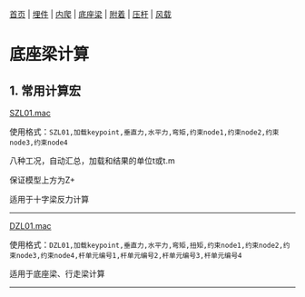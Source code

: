 [首页](./readme.md) | [埋件](./埋件计算.md) | [内爬](./内爬计算.md) | [底座梁](./底座梁计算.md) | [附着](./附着计算.md) | [压杆](./压杆校核.md) | [风载](./风载.md)

# 底座梁计算

## 1. 常用计算宏

[SZL01.mac](./macs/SZL01.mac)

使用格式：`SZL01,加载keypoint,垂直力,水平力,弯矩,约束node1,约束node2,约束node3,约束node4`

八种工况，自动汇总，加载和结果的单位t或t.m

保证模型上方为Z+

适用于十字梁反力计算

------

[DZL01.mac](./macs/DZL01.mac)

使用格式：`DZL01,加载keypoint,垂直力,水平力,弯矩,扭矩,约束node1,约束node2,约束node3,约束node4,杆单元编号1,杆单元编号2,杆单元编号3,杆单元编号4`

适用于底座梁、行走梁计算

------

